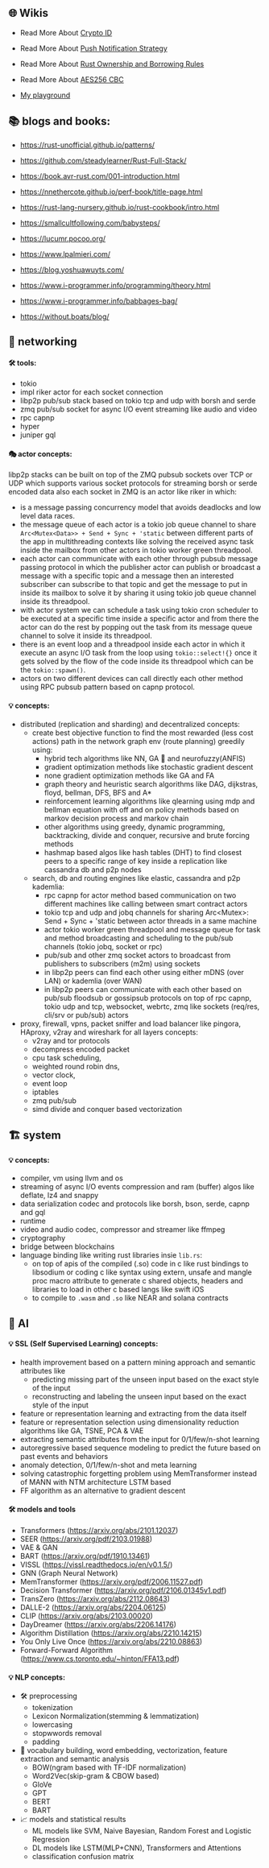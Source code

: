
## 🌐 Wikis

* Read More About [Crypto ID](https://github.com/wildonion/gem/wiki/Crypto-ID)

* Read More About [Push Notification Strategy](https://github.com/wildonion/gem/wiki/Realtime-Push-Notification-Strategy)

* Read More About [Rust Ownership and Borrowing Rules](https://github.com/wildonion/gvm/wiki/Ownership-and-Borrowing-Rules)

* Read More About [AES256 CBC](https://github.com/wildonion/thecry?tab=readme-ov-file#-aes-256-cbc-decryption-process)

* [My playground](https://github.com/wildonion/rusty/)


## 📚 blogs and books:

* https://rust-unofficial.github.io/patterns/

* https://github.com/steadylearner/Rust-Full-Stack/

* https://book.avr-rust.com/001-introduction.html
    
* https://nnethercote.github.io/perf-book/title-page.html

* https://rust-lang-nursery.github.io/rust-cookbook/intro.html
     
* https://smallcultfollowing.com/babysteps/
     
* https://lucumr.pocoo.org/
     
* https://www.lpalmieri.com/
     
* https://blog.yoshuawuyts.com/
     
* https://www.i-programmer.info/programming/theory.html
     
* https://www.i-programmer.info/babbages-bag/
     
* https://without.boats/blog/
    
## 📡 networking
#### 🛠️ tools:

* tokio
* impl riker actor for each socket connection
* libp2p pub/sub stack based on tokio tcp and udp with borsh and serde
* zmq pub/sub socket for async I/O event streaming like audio and video
* rpc capnp
* hyper
* juniper gql

#### 🎭 actor concepts:
libp2p stacks can be built on top of the ZMQ pubsub sockets over TCP or UDP which supports various socket protocols for streaming borsh or serde encoded data also each socket in ZMQ is an actor like riker in which:
* is a message passing concurrency model that avoids deadlocks and low level data races.
* the message queue of each actor is a tokio job queue channel to share `Arc<Mutex<Data>> + Send + Sync + 'static` between different parts of the app in multithreading contexts like solving the received async task inside the mailbox from other actors in tokio worker green threadpool.
* each actor can communicate with each other through pubsub message passing protocol in which the publisher actor can publish or broadcast a message with a specific topic and a message then an interested subscriber can subscribe to that topic and get the message to put in inside its mailbox to solve it by sharing it using tokio job queue channel inside its threadpool.
* with actor system we can schedule a task using tokio cron scheduler to be executed at a specific time inside a specific actor and from there the actor can do the rest by popping out the task from its message queue channel to solve it inside its threadpool.
* there is an event loop and a threadpool inside each actor in which it execute an async I/O task from the loop using `tokio::select!{}` once it gets solved by the flow of the code inside its threadpool which can be the `tokio::spawn()`.
* actors on two different devices can call directly each other method using RPC pubsub pattern based on capnp protocol.

#### 💡 concepts:
* distributed (replication and sharding) and decentralized concepts:
  * create best objective function to find the most rewarded (less cost actions) path in the network graph env (route planning) greedily using:
      * hybrid tech algorithms like NN, GA 🧬 and neurofuzzy(ANFIS)
      * gradient optimization methods like stochastic gradient descent 
      * none gradient optimization methods like GA and FA
      * graph theory and heuristic search algorithms like DAG, dijkstras, floyd, bellman, DFS, BFS and A*
      * reinforcement learning algorithms like qlearning using mdp and bellman equation with off and on policy methods based on markov decision process and markov chain
      * other algorithms using greedy, dynamic programming, backtracking, divide and conquer, recursive and brute forcing methods
      * hashmap based algos like hash tables (DHT) to find closest peers to a specific range of key inside a replication like cassandra db and p2p nodes 
  * search, db and routing engines like elastic, cassandra and p2p kademlia: 
      * rpc capnp for actor method based communication on two different machines like calling between smart contract actors
      * tokio tcp and udp and jobq channels for sharing Arc<Mutex<T>>: Send + Sync + 'static between actor threads in a same machine
      * actor tokio worker green threadpool and message queue for task and method broadcasting and scheduling to the pub/sub channels (tokio jobq, socket or rpc)
      * pub/sub and other zmq socket actors to broadcast from publishers to subscribers (m2m) using sockets
      * in libp2p peers can find each other using either mDNS (over LAN) or kademlia (over WAN)
      * in libp2p peers can communicate with each other based on pub/sub floodsub or gossipsub protocols on top of rpc capnp, tokio udp and tcp, websocket, webrtc, zmq like sockets (req/res, cli/srv or pub/sub) actors
 * proxy, firewall, vpns, packet sniffer and load balancer like pingora, HAproxy, v2ray and wireshark for all layers concepts:
   * v2ray and tor protocols
   * decompress encoded packet 
   * cpu task scheduling, 
   * weighted round robin dns, 
   * vector clock, 
   * event loop
   * iptables
   * zmq pub/sub
   * simd divide and conquer based vectorization
   
## 🏗️ system
  #### 💡 concepts:
  * compiler, vm using llvm and os
  * streaming of async I/O events compression and ram (buffer) algos like deflate, lz4 and snappy
  * data serialization codec and protocols like borsh, bson, serde, capnp and gql
  * runtime
  * video and audio codec, compressor and streamer like ffmpeg
  * cryptography
  * bridge between blockchains
  * language binding like writing rust libraries insie `lib.rs`: 
       * on top of apis of the compiled (.so) code in c like rust bindings to libsodium or coding c like syntax using extern, unsafe and mangle proc macro attribute to generate c shared objects, headers and libraries to load in other c based langs like swift iOS
       * to compile to `.wasm` and `.so` like NEAR and solana contracts
  
## 🤖 AI
  #### 💡 SSL (Self Supervised Learning) concepts:
  - health improvement based on a pattern mining approach and semantic attributes like 
    - predicting missing part of the unseen input based on the exact style of the input 
    - reconstructing and labeling the unseen input based on the exact style of the input
  - feature or representation learning and extracting from the data itself
  - feature or representation selection using dimensionality reduction algorithms like GA, TSNE, PCA & VAE
  - extracting semantic attributes from the input for 0/1/few/n-shot learning 
  - autoregressive based sequence modeling to predict the future based on past events and behaviors
  - anomaly detection, 0/1/few/n-shot and meta learning
  - solving catastrophic forgetting problem using MemTransformer instead of MANN with NTM architecture LSTM based
  - FF algorithm as an alternative to gradient descent
 #### 🛠️ models and tools
  - Transformers (https://arxiv.org/abs/2101.12037)
  - SEER (https://arxiv.org/pdf/2103.01988)
  - VAE & GAN
  - BART (https://arxiv.org/pdf/1910.13461)
  - VISSL (https://vissl.readthedocs.io/en/v0.1.5/)
  - GNN (Graph Neural Network)
  - MemTransformer (https://arxiv.org/pdf/2006.11527.pdf)
  - Decision Transformer (https://arxiv.org/pdf/2106.01345v1.pdf)
  - TransZero (https://arxiv.org/abs/2112.08643)
  - DALLE-2 (https://arxiv.org/abs/2204.06125)
  - CLIP (https://arxiv.org/abs/2103.00020)
  - DayDreamer (https://arxiv.org/abs/2206.14176)
  - Algorithm Distillation (https://arxiv.org/abs/2210.14215)
  - You Only Live Once (https://arxiv.org/abs/2210.08863)
  - Forward-Forward Algorithm (https://www.cs.toronto.edu/~hinton/FFA13.pdf)
 #### 💡 NLP concepts:
* 🛠️ preprocessing
  - tokenization
  - Lexicon Normalization(stemming & lemmatization)
  - lowercasing
  - stopwwords removal
  - padding
* 📄 vocabulary building, word embedding, vectorization, feature extraction and semantic analysis
  - BOW(ngram based with TF-IDF normalization)
  - Word2Vec(skip-gram & CBOW based)
  - GloVe
  - GPT
  - BERT
  - BART
* 📈 models and statistical results
  - ML models like SVM, Naive Bayesian, Random Forest and Logistic Regression
  - DL models like LSTM(MLP+CNN), Transformers and Attentions
  - classification confusion matrix
  
